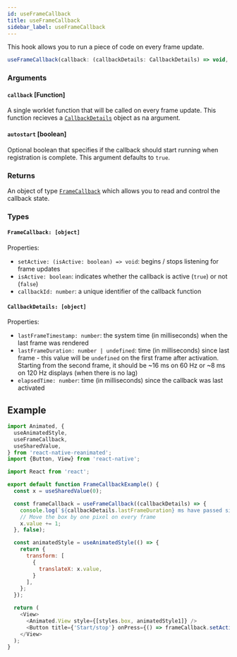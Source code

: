 ```yaml
---
id: useFrameCallback
title: useFrameCallback
sidebar_label: useFrameCallback
---
```


This hook allows you to run a piece of code on every frame update.

```js
useFrameCallback(callback: (callbackDetails: CallbackDetails) => void, autostart = true): [FrameCallback]
```

### Arguments

#### `callback` [Function]

A single worklet function that will be called on every frame update.
This function recieves a [`CallbackDetails`](#callbackdetails-object) object as na argument.

#### `autostart` [boolean]

Optional boolean that specifies if the callback should start running when
registration is complete. This argument defaults to `true`.

### Returns

An object of type [`FrameCallback`](#framecallback-object) which allows you to read and control the
callback state.

### Types

#### `FrameCallback: [object]`

Properties:
* `setActive: (isActive: boolean) => void`: begins / stops listening for frame updates
* `isActive: boolean`: indicates whether the callback is active (`true`)
                    or not (`false`)
* `callbackId: number`: a unique identifier of the callback function

#### `CallbackDetails: [object]`

Properties:
* `lastFrameTimestamp: number`: the system time (in milliseconds) when the last
  frame was rendered
* `lastFrameDuration: number | undefined`: time (in milliseconds) since last frame - this value
  will be `undefined` on the first frame after activation. Starting from the second frame,
  it should be ~16 ms on 60 Hz or ~8 ms on 120 Hz displays (when there is no lag)
* `elapsedTime: number`: time (in milliseconds) since the callback was last activated

## Example

```js {13-17}
import Animated, {
  useAnimatedStyle,
  useFrameCallback,
  useSharedValue,
} from 'react-native-reanimated';
import {Button, View} from 'react-native';

import React from 'react';

export default function FrameCallbackExample() {
  const x = useSharedValue(0);

  const frameCallback = useFrameCallback((callbackDetails) => {
    console.log(`${callbackDetails.lastFrameDuration} ms have passed since the previous frame`);
    // Move the box by one pixel on every frame
    x.value += 1;
  }, false);

  const animatedStyle = useAnimatedStyle(() => {
    return {
      transform: [
        {
          translateX: x.value,
        }
      ],
    };
  });

  return (
    <View>
      <Animated.View style={[styles.box, animatedStyle1]} />
      <Button title={'Start/stop'} onPress={() => frameCallback.setActive(!frameCallback.isActive)}>
    </View>
  );
}
```